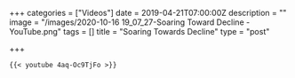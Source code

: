 +++
categories = ["Videos"]
date = 2019-04-21T07:00:00Z
description = ""
image = "/images/2020-10-16 19_07_27-Soaring Toward Decline - YouTube.png"
tags = []
title = "Soaring Towards Decline"
type = "post"

+++

    {{< youtube 4aq-Oc9TjFo >}}